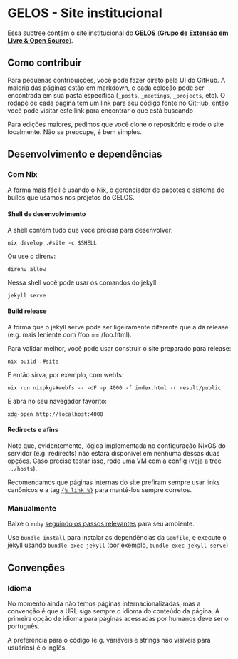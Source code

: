 # GELOS - Site institucional

Essa subtree contém o site institucional do [**GELOS** (**Grupo de Extensão
em Livre & Open Source**)](https://gelos.club).

## Como contribuir

Para pequenas contribuições, você pode fazer direto pela UI do GitHub. A
maioria das páginas estão em markdown, e cada coleção pode ser encontrada em
sua pasta específica (`_posts`, `_meetings`, `_projects`, etc). O rodapé de
cada página tem um link para seu código fonte no GitHub, então você pode
visitar este link para encontrar o que está buscando

Para edições maiores, pedimos que você clone o repositório e rode o site
localmente. Não se preocupe, é bem simples.

## Desenvolvimento e dependências

### Com Nix

A forma mais fácil é usando o [Nix](https://nixos.org/nix), o gerenciador de
pacotes e sistema de builds que usamos nos projetos do GELOS.

#### Shell de desenvolvimento

A shell contém tudo que você precisa para desenvolver:

```
nix develop .#site -c $SHELL
```

Ou use o direnv:

```
direnv allow
```

Nessa shell você pode usar os comandos do jekyll:

```
jekyll serve
```

#### Build release

A forma que o jekyll serve pode ser ligeiramente diferente que a da release
(e.g. mais leniente com /foo == /foo.html).

Para validar melhor, você pode usar construir o site preparado para release:

```
nix build .#site
```

E então sirva, por exemplo, com webfs:

```
nix run nixpkgs#webfs -- -dF -p 4000 -f index.html -r result/public
```

E abra no seu navegador favorito:
```
xdg-open http://localhost:4000
```

#### Redirects e afins

Note que, evidentemente, lógica implementada no configuração NixOS do
servidor (e.g. redirects) não estará disponível em nenhuma dessas duas opções.
Caso precise testar isso, rode uma VM com a config (veja a tree `../hosts`).

Recomendamos que páginas internas do site prefiram sempre usar links canônicos e
a tag [`{% link %}`](https://jekyllrb.com/docs/liquid/tags/#link) para manté-los
sempre corretos.

### Manualmente

Baixe o `ruby` [seguindo os passos
relevantes](https://www.ruby-lang.org/en/documentation/installation/) para seu
ambiente.

Use `bundle install` para instalar as dependências da `Gemfile`, e execute o
jekyll usando `bundle exec jekyll` (por exemplo, `bundle exec jekyll serve`)


## Convenções

### Idioma

No momento ainda não temos páginas internacionalizadas, mas a convenção é que a
URL siga sempre o idioma do conteúdo da página. A primeira opção de idioma para
páginas acessadas por humanos deve ser o português.

A preferência para o código (e.g. variáveis e strings não visíveis para
usuários) é o inglês.
